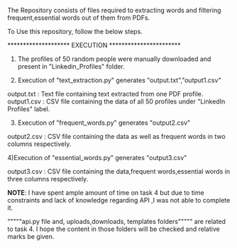 The Repository consists of files required to extracting words and filtering frequent,essential words out of them from PDFs.

To Use this repository, follow the below steps.

******************** EXECUTION ***********************

1) The profiles of 50 random people were manually downloaded and present in "Linkedin_Profiles" folder.

2) Execution of "text_extraction.py" generates "output.txt","output1.csv"

output.txt : Text file containing text extracted from one PDF profile.
output1.csv : CSV file containing the data of all 50 profiles under "LinkedIn Profiles" label.

3) Execution of "frequent_words.py" generates "output2.csv"

output2.csv : CSV file containing the data as well as frequent words in two columns respectively.

4)Execution of "essential_words.py" generates "output3.csv"

output3.csv : CSV file containing the data,frequent words,essential words in three columns respectively.

**NOTE**: I have spent ample amount of time on task 4 but due to time constraints and lack of knowledge regarding API ,I was not able to complete it.

"""""api.py file and, uploads,downloads, templates folders""""" are related to task 4. I hope the content in those folders will be checked and relative marks be given.
